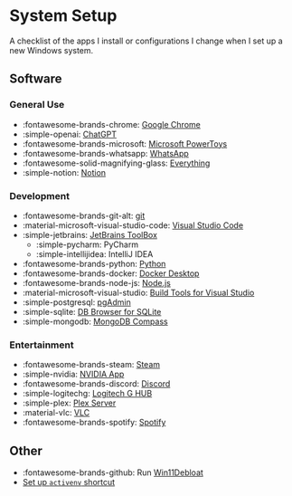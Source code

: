 # System Setup

A checklist of the apps I install or configurations I change when I set up a new Windows system.

## Software

### General Use

- :fontawesome-brands-chrome: [Google Chrome](https://www.google.com/chrome)
- :simple-openai: [ChatGPT](https://apps.microsoft.com/detail/9nt1r1c2hh7j)
- :fontawesome-brands-microsoft: [Microsoft PowerToys](https://learn.microsoft.com/en-us/windows/powertoys/install)
- :fontawesome-brands-whatsapp: [WhatsApp](https://apps.microsoft.com/detail/9nksqgp7f2nh)
- :fontawesome-solid-magnifying-glass: [Everything](https://www.voidtools.com/)
- :simple-notion: [Notion](https://www.notion.com/desktop)

### Development

- :fontawesome-brands-git-alt: [git](https://git-scm.com/downloads/win)
- :material-microsoft-visual-studio-code: [Visual Studio Code](https://code.visualstudio.com/)
- :simple-jetbrains: [JetBrains ToolBox](https://www.jetbrains.com/toolbox-app/)
    - :simple-pycharm: PyCharm
    - :simple-intellijidea: IntelliJ IDEA
- :fontawesome-brands-python: [Python](https://www.python.org/downloads/)
- :fontawesome-brands-docker: [Docker Desktop](https://www.docker.com/products/docker-desktop/)
- :fontawesome-brands-node-js: [Node.js](https://nodejs.org/en/download)
- :material-microsoft-visual-studio: [Build Tools for Visual Studio](https://visualstudio.microsoft.com/downloads/?q=build+tools#build-tools-for-visual-studio-2022)
- :simple-postgresql: [pgAdmin](https://www.pgadmin.org/download/)
- :simple-sqlite: [DB Browser for SQLite](https://sqlitebrowser.org/)
- :simple-mongodb: [MongoDB Compass](https://www.mongodb.com/try/download/compass)

### Entertainment

- :fontawesome-brands-steam: [Steam](https://store.steampowered.com/about/)
- :simple-nvidia: [NVIDIA App](https://www.nvidia.com/en-us/software/nvidia-app/)
- :fontawesome-brands-discord: [Discord](https://discord.com/api/download/canary?platform=win)
- :simple-logitechg: [Logitech G HUB](https://www.logitechg.com/es-mx/innovation/g-hub.html)
- :simple-plex: [Plex Server](https://www.plex.tv/media-server-downloads/?cat=computer&plat=windows#plex-media-server)
- :material-vlc: [VLC](https://www.videolan.org/vlc/)
- :fontawesome-brands-spotify: [Spotify](https://apps.microsoft.com/detail/9ncbcszsjrsb)

## Other
- :fontawesome-brands-github: Run [Win11Debloat](https://github.com/Raphire/Win11Debloat)
- [Set up `activenv` shortcut](./dev/windows.md#powershell-shortcut-to-activate-venv-python)